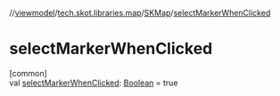 //[viewmodel](../../../index.md)/[tech.skot.libraries.map](../index.md)/[SKMap](index.md)/[selectMarkerWhenClicked](select-marker-when-clicked.md)

# selectMarkerWhenClicked

[common]\
val [selectMarkerWhenClicked](select-marker-when-clicked.md): [Boolean](https://kotlinlang.org/api/latest/jvm/stdlib/kotlin/-boolean/index.html) = true
